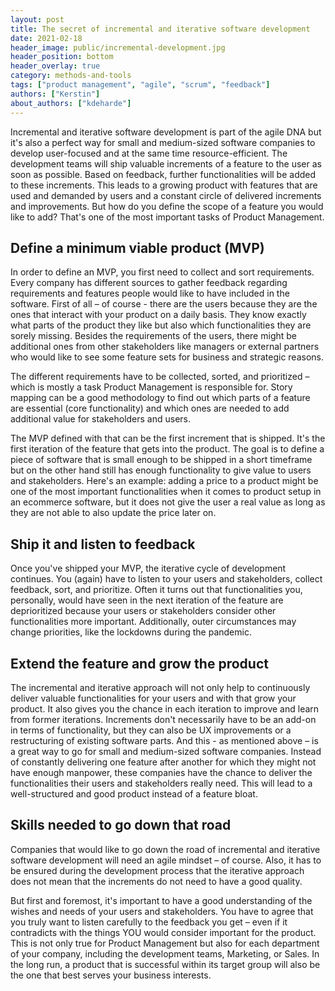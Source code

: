 ```yaml
---
layout: post
title: The secret of incremental and iterative software development
date: 2021-02-18
header_image: public/incremental-development.jpg
header_position: bottom
header_overlay: true
category: methods-and-tools
tags: ["product management", "agile", "scrum", "feedback"]
authors: ["Kerstin"]
about_authors: ["kdeharde"]
---
```

Incremental and iterative software development is part of the agile DNA but it's also a perfect way for small and medium-sized software companies to develop user-focused and at the same time resource-efficient.
The development teams will ship valuable increments of a feature to the user as soon as possible.
Based on feedback, further functionalities will be added to these increments.
This leads to a growing product with features that are used and demanded by users and a constant circle of delivered increments and improvements.
But how do you define the scope of a feature you would like to add?
That's one of the most important tasks of Product Management.

## Define a minimum viable product (MVP)

In order to define an MVP, you first need to collect and sort requirements.
Every company has different sources to gather feedback regarding requirements and features people would like to have included in the software.
First of all – of course - there are the users because they are the ones that interact with your product on a daily basis.
They know exactly what parts of the product they like but also which functionalities they are sorely missing.
Besides the requirements of the users, there might be additional ones from other stakeholders like managers or external partners who would like to see some feature sets for business and strategic reasons.

The different requirements have to be collected, sorted, and prioritized – which is mostly a task Product Management is responsible for.
Story mapping can be a good methodology to find out which parts of a feature are essential (core functionality) and which ones are needed to add additional value for stakeholders and users.

The MVP defined with that can be the first increment that is shipped.
It's the first iteration of the feature that gets into the product.
The goal is to define a piece of software that is small enough to be shipped in a short timeframe but on the other hand still has enough functionality to give value to users and stakeholders.
Here's an example: adding a price to a product might be one of the most important functionalities when it comes to product setup in an ecommerce software, but it does not give the user a real value as long as they are not able to also update the price later on.

## Ship it and listen to feedback

Once you've shipped your MVP, the iterative cycle of development continues.
You (again) have to listen to your users and stakeholders, collect feedback, sort, and prioritize.
Often it turns out that functionalities you, personally, would have seen in the next iteration of the feature are deprioritized because your users or stakeholders consider other functionalities more important.
Additionally, outer circumstances may change priorities, like the lockdowns during the pandemic.

## Extend the feature and grow the product

The incremental and iterative approach will not only help to continuously deliver valuable functionalities for your users and with that grow your product.
It also gives you the chance in each iteration to improve and learn from former iterations.
Increments don't necessarily have to be an add-on in terms of functionality, but they can also be UX improvements or a restructuring of existing software parts.
And this - as mentioned above – is a great way to go for small and medium-sized software companies.
Instead of constantly delivering one feature after another for which they might not have enough manpower, these companies have the chance to deliver the functionalities their users and stakeholders really need.
This will lead to a well-structured and good product instead of a feature bloat.

## Skills needed to go down that road

Companies that would like to go down the road of incremental and iterative software development will need an agile mindset – of course.
Also, it has to be ensured during the development process that the iterative approach does not mean that the increments do not need to have a good quality.

But first and foremost, it's important to have a good understanding of the wishes and needs of your users and stakeholders.
You have to agree that you truly want to listen carefully to the feedback you get – even if it contradicts with the things YOU would consider important for the product.
This is not only true for Product Management but also for each department of your company, including the development teams, Marketing, or Sales.
In the long run, a product that is successful within its target group will also be the one that best serves your business interests.